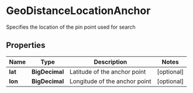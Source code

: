 

# GeoDistanceLocationAnchor

Specifies the location of the pin point used for search

## Properties

| Name | Type | Description | Notes |
|------------ | ------------- | ------------- | -------------|
|**lat** | **BigDecimal** | Latitude of the anchor point |  [optional] |
|**lon** | **BigDecimal** | Longitude of the anchor point |  [optional] |


